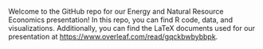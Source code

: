 Welcome to the GitHub repo for our Energy and Natural Resource Economics presentation! In this repo, you can find R code, data, and visualizations. Additionally, you can find the LaTeX documents used for our presentation at <https://www.overleaf.com/read/gqckbwbybbpk>. 
